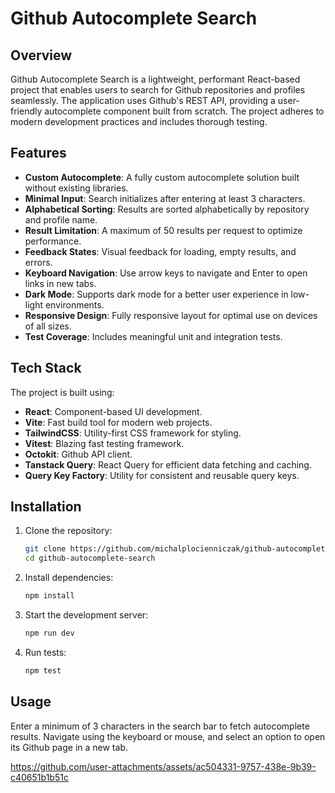 # Github Autocomplete Search

## Overview

Github Autocomplete Search is a lightweight, performant React-based project that enables users to search for Github repositories and profiles seamlessly. The application uses Github's REST API, providing a user-friendly autocomplete component built from scratch. The project adheres to modern development practices and includes thorough testing.

## Features

- **Custom Autocomplete**: A fully custom autocomplete solution built without existing libraries.
- **Minimal Input**: Search initializes after entering at least 3 characters.
- **Alphabetical Sorting**: Results are sorted alphabetically by repository and profile name.
- **Result Limitation**: A maximum of 50 results per request to optimize performance.
- **Feedback States**: Visual feedback for loading, empty results, and errors.
- **Keyboard Navigation**: Use arrow keys to navigate and Enter to open links in new tabs.
- **Dark Mode**: Supports dark mode for a better user experience in low-light environments.
- **Responsive Design**: Fully responsive layout for optimal use on devices of all sizes.
- **Test Coverage**: Includes meaningful unit and integration tests.

## Tech Stack

The project is built using:

- **React**: Component-based UI development.
- **Vite**: Fast build tool for modern web projects.
- **TailwindCSS**: Utility-first CSS framework for styling.
- **Vitest**: Blazing fast testing framework.
- **Octokit**: Github API client.
- **Tanstack Query**: React Query for efficient data fetching and caching.
- **Query Key Factory**: Utility for consistent and reusable query keys.

## Installation

1. Clone the repository:

   ```bash
   git clone https://github.com/michalplocienniczak/github-autocomplete-search.git
   cd github-autocomplete-search
   ```

2. Install dependencies:

   ```bash
   npm install
   ```

3. Start the development server:

   ```bash
   npm run dev
   ```

4. Run tests:

   ```bash
   npm test
   ```

## Usage

Enter a minimum of 3 characters in the search bar to fetch autocomplete results. Navigate using the keyboard or mouse, and select an option to open its Github page in a new tab.

https://github.com/user-attachments/assets/ac504331-9757-438e-9b39-c40651b1b51c


